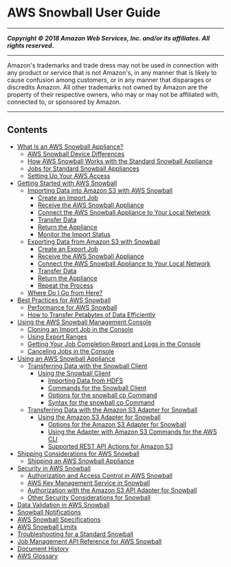 # AWS Snowball User Guide

-----
*****Copyright &copy; 2018 Amazon Web Services, Inc. and/or its affiliates. All rights reserved.*****

-----
Amazon's trademarks and trade dress may not be used in 
     connection with any product or service that is not Amazon's, 
     in any manner that is likely to cause confusion among customers, 
     or in any manner that disparages or discredits Amazon. All other 
     trademarks not owned by Amazon are the property of their respective
     owners, who may or may not be affiliated with, connected to, or 
     sponsored by Amazon.

-----
## Contents
+ [What Is an AWS Snowball Appliance?](whatissnowball.md)
   + [AWS Snowball Device Differences](device-differences.md)
   + [How AWS Snowball Works with the Standard Snowball Appliance](how-it-works.md)
   + [Jobs for Standard Snowball Appliances](jobs.md)
   + [Setting Up Your AWS Access](setting-up.md)
+ [Getting Started with AWS Snowball](getting-started.md)
   + [Importing Data into Amazon S3 with AWS Snowball](create-import-job-steps.md)
      + [Create an Import Job](create-import-job.md)
      + [Receive the AWS Snowball Appliance](receive-appliance.md)
      + [Connect the AWS Snowball Appliance to Your Local Network](getting-started-connect.md)
      + [Transfer Data](transfer-data.md)
      + [Return the Appliance](return-appliance.md)
      + [Monitor the Import Status](monitor-status.md)
   + [Exporting Data from Amazon S3 with Snowball](create-export-job-steps.md)
      + [Create an Export Job](create-export-job.md)
      + [Receive the AWS Snowball Appliance](receive-export.md)
      + [Connect the AWS Snowball Appliance to Your Local Network](export-connect.md)
      + [Transfer Data](transfer-export.md)
      + [Return the Appliance](return-export.md)
      + [Repeat the Process](repeat.md)
   + [Where Do I Go from Here?](where-to.md)
+ [Best Practices for AWS Snowball](BestPractices.md)
   + [Performance for AWS Snowball](performance.md)
   + [How to Transfer Petabytes of Data Efficiently](transfer-petabytes.md)
+ [Using the AWS Snowball Management Console](using-console.md)
   + [Cloning an Import Job in the Console](clonejob.md)
   + [Using Export Ranges](ranges.md)
   + [Getting Your Job Completion Report and Logs in the Console](report.md)
   + [Canceling Jobs in the Console](canceljob.md)
+ [Using an AWS Snowball Appliance](using-appliance.md)
   + [Transferring Data with the Snowball Client](snowball-transfer-client.md)
      + [Using the Snowball Client](using-client.md)
         + [Importing Data from HDFS](importing-hdfs.md)
         + [Commands for the Snowball Client](using-client-commands.md)
         + [Options for the snowball cp Command](copy-command-reference.md)
         + [Syntax for the snowball cp Command](copy-command-syntax.md)
   + [Transferring Data with the Amazon S3 Adapter for Snowball](snowball-transfer-adapter.md)
      + [Using the Amazon S3 Adapter for Snowball](using-adapter.md)
         + [Options for the Amazon S3 Adapter for Snowball](using-adapter-options.md)
         + [Using the Adapter with Amazon S3 Commands for the AWS CLI](using-adapter-cli.md)
         + [Supported REST API Actions for Amazon S3](using-adapter-s3api.md)
+ [Shipping Considerations for AWS Snowball](shipping.md)
   + [Shipping an AWS Snowball Appliance](mailing-storage.md)
+ [Security in AWS Snowball](security.md)
   + [Authorization and Access Control in AWS Snowball](auth-access-control.md)
   + [AWS Key Management Service in Snowball](kms.md)
   + [Authorization with the Amazon S3 API Adapter for Snowball](auth-adapter.md)
   + [Other Security Considerations for Snowball](security-considerations.md)
+ [Data Validation in AWS Snowball](validation.md)
+ [Snowball Notifications](notifications.md)
+ [AWS Snowball Specifications](specifications.md)
+ [AWS Snowball Limits](limits.md)
+ [Troubleshooting for a Standard Snowball](troubleshooting.md)
+ [Job Management API Reference for AWS Snowball](api-reference.md)
+ [Document History](WhatsNew.md)
+ [AWS Glossary](glos-chap.md)